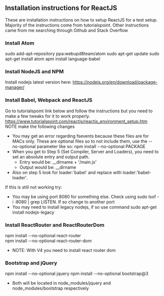 ## Installation instructions for ReactJS
These are installation instructions on how to setup ReactJS for a test setup. Majority of the instructions come from tutorialspoint. 
Other instructions came from me searching through Github and Stack Overflow

### Install Atom
sudo add-apt-repository ppa:webupd8team/atom
sudo apt-get update
sudo apt-get install atom
apm install language-babel

### Install NodeJS and NPM
Install nodejs latest version here: https://nodejs.org/en/download/package-manager/
### Install Babel, Webpack and ReactJS  
Go to tutorialspoint link below and follow the instructions but you need to make a few tweaks for it to work properly. 
https://www.tutorialspoint.com/reactjs/reactjs_environment_setup.htm  
NOTE make the following changes
 * You may get an error regarding fsevents because these files are for MACs only. These are optional files so to not include them, use the --no-optional parameter like so: npm install --no-optional PACKAGE  
 * When you get to Step 5 (Set Compiler, Server and Loaders), you need to set an absolute entry and output path. 
   * Entry would be:  __dirname + '/main.js'
   * Output would be: __dirname
 * Also on step 5 look for loader:'babel' and replace with loader:'babel-loader'.

If this is still not working try:
 * You may be using port 8080 for something else. Check using sudo lsof -i :8080 | grep LISTEN. If so change to another port  
 * You may need to install legacy nodejs, if so use command sudo apt-get install nodejs-legacy  
### Install ReactRouter and ReactRouterDom
npm install --no-optional react-router     
npm install --no-optional react-router-dom

 * NOTE: With V4 you need to install react router dom  
 
### Bootstrap and jQuery
npm install --no-optional jquery
npm install --no-optional bootstrap@3
 * Both will be located in node_modules/jquery and node_modules/bootstrap respectively 
